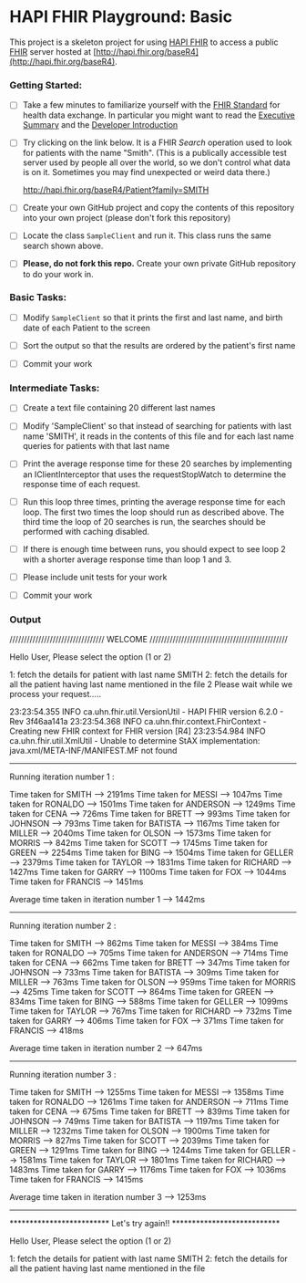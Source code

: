 # HAPI FHIR Playground: Basic

This project is a skeleton project for using [HAPI FHIR](https://hapifhir.io) to access a public [FHIR](http://hl7.org/fhir/) server hosted at [http://hapi.fhir.org/baseR4](http://hapi.fhir.org/baseR4).

### Getting Started:

* [ ] Take a few minutes to familiarize yourself with the [FHIR Standard](http://hl7.org/fhir/) for health data exchange. In particular you might want to read the [Executive Summary](http://hl7.org/fhir/summary.html) and the [Developer Introduction](http://hl7.org/fhir/overview-dev.html)

* [ ] Try clicking on the link below. It is a FHIR *Search* operation used to look for patients with the name "Smith". (This is a publically accessible test server used by people all over the world, so we don't control what data is on it. Sometimes you may find unexpected or weird data there.) 

  http://hapi.fhir.org/baseR4/Patient?family=SMITH
  
* [ ] Create your own GitHub project and copy the contents of this repository into your own project (please don't fork this repository)

* [ ] Locate the class `SampleClient` and run it. This class runs the same search shown above.

* [ ] **Please, do not fork this repo.** Create your own private GitHub repository to do your work in.

### Basic Tasks:

* [ ] Modify `SampleClient` so that it prints the first and last name, and birth date of each Patient to the screen

* [ ] Sort the output so that the results are ordered by the patient's first name

* [ ] Commit your work

### Intermediate Tasks:

* [ ] Create a text file containing 20 different last names

* [ ] Modify 'SampleClient' so that instead of searching for patients with last name 'SMITH',
      it reads in the contents of this file and for each last name queries for patients with that last name

* [ ] Print the average response time for these 20 searches by implementing an IClientInterceptor that uses
      the requestStopWatch to determine the response time of each request.

* [ ] Run this loop three times, printing the average response time for each loop.  The first two times the loop should
      run as described above.  The third time the loop of 20 searches is run, the searches should be performed with
      caching disabled.

* [ ] If there is enough time between runs, you should expect to see loop 2 with a shorter average response time than loop 1 and 3.

* [ ] Please include unit tests for your work

* [ ] Commit your work

### Output

///////////////////////////////// WELCOME ////////////////////////////////////////////////


Hello User, Please select the option (1 or 2)

1: fetch the details for patient with last name SMITH
2: fetch the details for all the patient having last name mentioned in the file
2
Please wait while we process your request.....

23:23:54.355 INFO  ca.uhn.fhir.util.VersionUtil - HAPI FHIR version 6.2.0 - Rev 3f46aa141a
23:23:54.368 INFO  ca.uhn.fhir.context.FhirContext - Creating new FHIR context for FHIR version [R4]
23:23:54.984 INFO  ca.uhn.fhir.util.XmlUtil - Unable to determine StAX implementation: java.xml/META-INF/MANIFEST.MF not found

*********************************************************

Running iteration number 1 :

Time taken for SMITH --> 2191ms
Time taken for MESSI --> 1047ms
Time taken for RONALDO --> 1501ms
Time taken for ANDERSON --> 1249ms
Time taken for CENA --> 726ms
Time taken for BRETT --> 993ms
Time taken for JOHNSON --> 793ms
Time taken for BATISTA --> 1167ms
Time taken for MILLER --> 2040ms
Time taken for OLSON --> 1573ms
Time taken for MORRIS --> 842ms
Time taken for SCOTT --> 1745ms
Time taken for GREEN --> 2254ms
Time taken for BING --> 1504ms
Time taken for GELLER --> 2379ms
Time taken for TAYLOR --> 1831ms
Time taken for RICHARD --> 1427ms
Time taken for GARRY --> 1100ms
Time taken for FOX --> 1044ms
Time taken for FRANCIS --> 1451ms

Average time taken in iteration number 1 --> 1442ms

---------------------------------------------------------------------------------

Running iteration number 2 :

Time taken for SMITH --> 862ms
Time taken for MESSI --> 384ms
Time taken for RONALDO --> 705ms
Time taken for ANDERSON --> 714ms
Time taken for CENA --> 662ms
Time taken for BRETT --> 347ms
Time taken for JOHNSON --> 733ms
Time taken for BATISTA --> 309ms
Time taken for MILLER --> 763ms
Time taken for OLSON --> 959ms
Time taken for MORRIS --> 425ms
Time taken for SCOTT --> 864ms
Time taken for GREEN --> 834ms
Time taken for BING --> 588ms
Time taken for GELLER --> 1099ms
Time taken for TAYLOR --> 767ms
Time taken for RICHARD --> 732ms
Time taken for GARRY --> 406ms
Time taken for FOX --> 371ms
Time taken for FRANCIS --> 418ms

Average time taken in iteration number 2 --> 647ms

---------------------------------------------------------------------------------

Running iteration number 3 :

Time taken for SMITH --> 1255ms
Time taken for MESSI --> 1358ms
Time taken for RONALDO --> 1261ms
Time taken for ANDERSON --> 711ms
Time taken for CENA --> 675ms
Time taken for BRETT --> 839ms
Time taken for JOHNSON --> 749ms
Time taken for BATISTA --> 1197ms
Time taken for MILLER --> 1232ms
Time taken for OLSON --> 1900ms
Time taken for MORRIS --> 827ms
Time taken for SCOTT --> 2039ms
Time taken for GREEN --> 1291ms
Time taken for BING --> 1244ms
Time taken for GELLER --> 1581ms
Time taken for TAYLOR --> 1801ms
Time taken for RICHARD --> 1483ms
Time taken for GARRY --> 1176ms
Time taken for FOX --> 1036ms
Time taken for FRANCIS --> 1415ms

Average time taken in iteration number 3 --> 1253ms

---------------------------------------------------------------------------------



************************* Let's try again!! ***************************


Hello User, Please select the option (1 or 2)

1: fetch the details for patient with last name SMITH
2: fetch the details for all the patient having last name mentioned in the file

